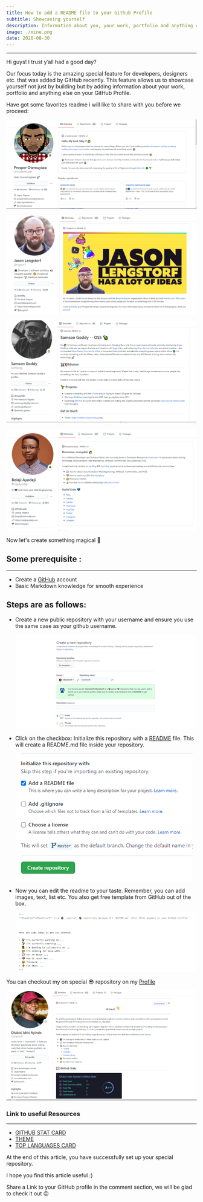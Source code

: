 ```yaml
---
title: How to add a README file to your Github Profile
subtitle: Showcasing yourself
description: Information about you, your work, portfolio and anything else on your GitHub profile
image: ./mine.png
date: 2020-08-30
---
```


---

Hi guys! I trust y’all had a good day?

Our focus today is the amazing special feature for developers, designers etc. that was added by GitHub recently. This feature allows us to showcase yourself not just by building but by adding information about your work, portfolio and anything else on your GitHub Profile.

Have got some favorites readme i will like to share with you before we proceed:

![prosper](./prosper.png)

![jason](./jason.png)

![samson1](./samson.png)

![bolaji](./bolaji.png)


Now let's create something magical 🤗

## Some prerequisite :

---

- Create a [GitHub](https://github.com/ 'GitHub') account
- Basic Markdown knowledge for smooth experience

## Steps are as follows:

- Create a new public repository with your username and ensure you use the same case as your github username.

  ![newrepo](./newrepo.png)

- Click on the checkbox: Initialize this repository with a [README](https://en.wikipedia.org/wiki/README 'ReadMe') file. This will create a README.md file inside your repository.

  ![initialize](./read.png)

- Now you can edit the readme to your taste. Remember, you can add images, text, list etc. You also get free template from GitHub out of the box.

  ![template](./outofbox.png)

You can checkout my on special 😎 repository on my [Profile](https://github.com/Olanetsoft 'GitHub')

![myrepo](./mine.png)

### Link to useful Resources

---

- [GITHUB STAT CARD](https://github.com/anuraghazra/github-readme-stats#github-stats-card 'Stat Card')
- [THEME](https://github.com/anuraghazra/github-readme-stats#themes 'Theme')
- [TOP LANGUAGES CARD](https://github.com/anuraghazra/github-readme-stats#top-languages-card 'Top Lang')

At the end of this article, you have successfully set up your special repository.

I hope you find this article useful :)

Share a Link to your GitHub profile in the comment section, we will be glad to check it out 😉
